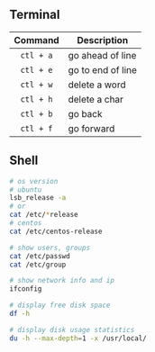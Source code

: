## Terminal

| Command | Description |
| :-----: | ----------- |
| `ctl + a` | go ahead of line |
| `ctl + e` | go to end of line |
| `ctl + w` | delete a word |
| `ctl + h` | delete a char |
| `ctl + b` | go back |
| `ctl + f` | go forward |

## Shell

```sh
# os version
# ubuntu
lsb_release -a
# or
cat /etc/*release
# centos
cat /etc/centos-release

# show users, groups
cat /etc/passwd
cat /etc/group

# show network info and ip
ifconfig
```

```sh
# display free disk space
df -h

# display disk usage statistics
du -h --max-depth=1 -x /usr/local/
```
